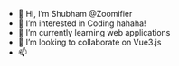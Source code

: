 - 👋 Hi, I’m Shubham @Zoomifier
- 👀 I’m interested in Coding hahaha!
- 🌱 I’m currently learning web applications
- 💞️ I’m looking to collaborate on Vue3.js
- 📫 

<!---
shubham-zoomifier/shubham-zoomifier is a ✨ special ✨ repository because its `README.md` (this file) appears on your GitHub profile.
You can click the Preview link to take a look at your changes.
--->
